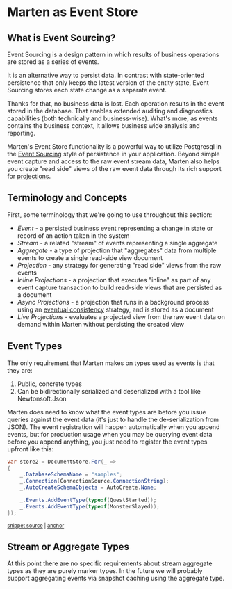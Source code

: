 # Marten as Event Store

## What is Event Sourcing?

Event Sourcing is a design pattern in which results of business operations are stored as a series of events.

It is an alternative way to persist data. In contrast with state-oriented persistence that only keeps the latest version of the entity state, Event Sourcing stores each state change as a separate event.

Thanks for that, no business data is lost. Each operation results in the event stored in the database. That enables extended auditing and diagnostics capabilities (both technically and business-wise). What's more, as events contains the business context, it allows business wide analysis and reporting.

Marten's Event Store functionality is a powerful way to utilize Postgresql in the [Event Sourcing](http://martinfowler.com/eaaDev/EventSourcing.html) style of persistence in your application. Beyond simple event capture and access to the raw event stream data, Marten also helps you create "read side" views of the raw event data through its rich support for [projections](/events/projections/).

## Terminology and Concepts

First, some terminology that we're going to use throughout this section:

* _Event_ - a persisted business event representing a change in state or record of an action taken in the system
* _Stream_ - a related "stream" of events representing a single aggregate
* _Aggregate_ - a type of projection that "aggregates" data from multiple events to create a single read-side view document
* _Projection_ - any strategy for generating "read side" views from the raw events
* _Inline Projections_ - a projection that executes "inline" as part of any event capture transaction to build read-side views that are persisted as a document
* _Async Projections_ - a projection that runs in a background process using an [eventual consistency](https://en.wikipedia.org/wiki/Eventual_consistency) strategy, and is stored as a document
* _Live Projections_ - evaluates a projected view from the raw event data on demand within Marten without persisting the created view

## Event Types

The only requirement that Marten makes on types used as events is that they are:

1. Public, concrete types
1. Can be bidirectionally serialized and deserialized with a tool like Newtonsoft.Json

Marten does need to know what the event types are before you issue queries against the event data (it's just to handle the de-serialization from JSON). The event registration will happen automatically when you append events,
but for production usage when you may be querying event data before you append anything, you just need to register the event types upfront like this:

<!-- snippet: sample_registering-event-types -->
<a id='snippet-sample_registering-event-types'></a>
```cs
var store2 = DocumentStore.For(_ =>
{
    _.DatabaseSchemaName = "samples";
    _.Connection(ConnectionSource.ConnectionString);
    _.AutoCreateSchemaObjects = AutoCreate.None;

    _.Events.AddEventType(typeof(QuestStarted));
    _.Events.AddEventType(typeof(MonsterSlayed));
});
```
<sup><a href='https://github.com/JasperFx/marten/blob/master/src/Marten.Testing/Events/using_the_schema_objects_Tests.cs#L35-L45' title='Snippet source file'>snippet source</a> | <a href='#snippet-sample_registering-event-types' title='Start of snippet'>anchor</a></sup>
<!-- endSnippet -->

## Stream or Aggregate Types

At this point there are no specific requirements about stream aggregate types as they are purely marker types. In the future we will probably support aggregating events via snapshot caching using the aggregate type.
